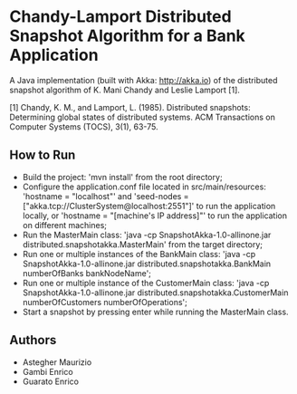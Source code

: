 # Chandy-Lamport Distributed Snapshot Algorithm for a Bank Application

A Java implementation (built with Akka: http://akka.io) of the distributed snapshot algorithm of K. Mani Chandy and Leslie Lamport [1].

[1] Chandy, K. M., and Lamport, L. (1985). Distributed snapshots: Determining global states of distributed systems. ACM Transactions on Computer Systems (TOCS), 3(1), 63-75.

## How to Run

* Build the project: 'mvn install' from the root directory;
* Configure the application.conf file located in src/main/resources: 'hostname = "localhost"' and 'seed-nodes = ["akka.tcp://ClusterSystem@localhost:2551"]' to run the application locally, or 'hostname = "[machine's IP address]"' to run the application on different machines;
* Run the MasterMain class: 'java -cp SnapshotAkka-1.0-allinone.jar distributed.snapshotakka.MasterMain' from the target directory;
* Run one or multiple instances of the BankMain class: 'java -cp SnapshotAkka-1.0-allinone.jar distributed.snapshotakka.BankMain numberOfBanks bankNodeName';
* Run one or multiple instance of the CustomerMain class: 'java -cp SnapshotAkka-1.0-allinone.jar distributed.snapshotakka.CustomerMain numberOfCustomers numberOfOperations';
* Start a snapshot by pressing enter while running the MasterMain class.

## Authors

* Astegher Maurizio
* Gambi Enrico
* Guarato Enrico
